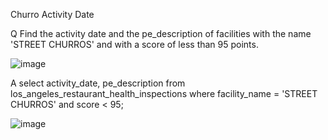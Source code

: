 Churro Activity Date

Q
Find the activity date and the pe_description of facilities with the name 'STREET CHURROS' and with a score of less than 95 points.

![image](https://user-images.githubusercontent.com/50389985/227765629-ceccdb12-1099-4f47-86a1-07552a97735a.png)

A
select activity_date, pe_description
from los_angeles_restaurant_health_inspections
where facility_name = 'STREET CHURROS'
and score < 95;

![image](https://user-images.githubusercontent.com/50389985/227765645-419d891e-ee61-4edb-b461-23014a3cb6c8.png)

